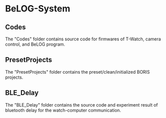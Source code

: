 # BeLOG-System
## Codes
The "Codes" folder contains source code for firmwares of T-Watch, camera control, and BeLOG program.
## PresetProjects
The "PresetProjects" folder contains the preset/clean/initialized BORIS projects.
## BLE_Delay
The "BLE_Delay" folder contains the source code and experiment result of bluetooth delay for the watch-computer communication.
